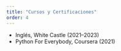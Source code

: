 ```yaml
---
title: "Cursos y Certificaciones"
order: 4
---
```


- Inglés, White Castle (2021–2023)
- Python For Everybody, Coursera (2021)

